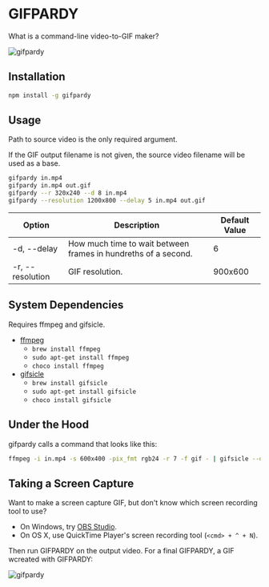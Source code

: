# GIFPARDY

What is a command-line video-to-GIF maker?

![gifpardy](https://cloud.githubusercontent.com/assets/674727/24027740/06b1fa1e-0a87-11e7-8c1a-34a2a8402e21.png)

## Installation

```sh
npm install -g gifpardy
```

## Usage

Path to source video is the only required argument.

If the GIF output filename is not given, the source video filename will be used
as a base.

```sh
gifpardy in.mp4
gifpardy in.mp4 out.gif
gifpardy --r 320x240 --d 8 in.mp4
gifpardy --resolution 1200x800 --delay 5 in.mp4 out.gif
```

| Option           | Description                                                    | Default Value |
|------------------|----------------------------------------------------------------|---------------|
| -d, --delay      | How much time to wait between frames in hundreths of a second. | 6             |
| -r, --resolution | GIF resolution.                                                | 900x600       |

## System Dependencies

Requires ffmpeg and gifsicle.

- [ffmpeg](https://ffmpeg.org/)
  - `brew install ffmpeg`
  - `sudo apt-get install ffmpeg`
  - `choco install ffmpeg`
- [gifsicle](https://www.lcdf.org/gifsicle/)
  - `brew install gifsicle`
  - `sudo apt-get install gifsicle`
  - `choco install gifsicle`

## Under the Hood

gifpardy calls a command that looks like this:

```sh
ffmpeg -i in.mp4 -s 600x400 -pix_fmt rgb24 -r 7 -f gif - | gifsicle --optimize=3 --delay=6 > out.gif
```

## Taking a Screen Capture

Want to make a screen capture GIF, but don't know which screen recording tool
to use?

- On Windows, try [OBS Studio](https://obsproject.com/).
- On OS X, use QuickTime Player's screen recording tool (`<cmd> + ^ + N`).

Then run GIFPARDY on the output video. For a final GIFPARDY, a GIF wcreated
with GIFPARDY:

![gifpardy](https://cloud.githubusercontent.com/assets/674727/24028189/55a3249c-0a8a-11e7-8232-468683e585d2.gif)
